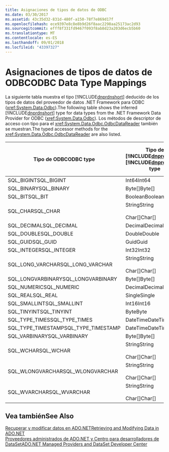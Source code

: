 ```yaml
---
title: Asignaciones de tipos de datos de ODBC
ms.date: 03/30/2017
ms.assetid: 43c35d32-831d-480f-a150-78f7e869d17f
ms.openlocfilehash: ece9397e8c8e8b9d26f8aac2298aa25173ac2d93
ms.sourcegitcommit: efff8f331fd9467f093f8ab8d23a203d6ecb5b60
ms.translationtype: MT
ms.contentlocale: es-ES
ms.lasthandoff: 09/01/2018
ms.locfileid: "43397327"
---
```

# <a name="odbc-data-type-mappings"></a><span data-ttu-id="582e7-102">Asignaciones de tipos de datos de ODBC</span><span class="sxs-lookup"><span data-stu-id="582e7-102">ODBC Data Type Mappings</span></span>
<span data-ttu-id="582e7-103">La siguiente tabla muestra el tipo [!INCLUDE[dnprdnshort](../../../../includes/dnprdnshort-md.md)] deducido de los tipos de datos del proveedor de datos .NET Framework para ODBC (<xref:System.Data.Odbc>).</span><span class="sxs-lookup"><span data-stu-id="582e7-103">The following table shows the inferred [!INCLUDE[dnprdnshort](../../../../includes/dnprdnshort-md.md)] type for data types from the .NET Framework Data Provider for ODBC (<xref:System.Data.Odbc>).</span></span> <span data-ttu-id="582e7-104">Los métodos de descriptor de acceso con tipo para el <xref:System.Data.Odbc.OdbcDataReader> también se muestran.</span><span class="sxs-lookup"><span data-stu-id="582e7-104">The typed accessor methods for the <xref:System.Data.Odbc.OdbcDataReader> are also listed.</span></span>  
  
|<span data-ttu-id="582e7-105">Tipo de ODBC</span><span class="sxs-lookup"><span data-stu-id="582e7-105">ODBC type</span></span>|<span data-ttu-id="582e7-106">Tipo de [!INCLUDE[dnprdnshort](../../../../includes/dnprdnshort-md.md)]</span><span class="sxs-lookup"><span data-stu-id="582e7-106">[!INCLUDE[dnprdnshort](../../../../includes/dnprdnshort-md.md)] type</span></span>|<span data-ttu-id="582e7-107">Descriptor de acceso con tipo de [!INCLUDE[dnprdnshort](../../../../includes/dnprdnshort-md.md)]</span><span class="sxs-lookup"><span data-stu-id="582e7-107">[!INCLUDE[dnprdnshort](../../../../includes/dnprdnshort-md.md)] typed accessor</span></span>|  
|---------------|----------------------------------------------------------------------|--------------------------------------------------------------------------------|  
|<span data-ttu-id="582e7-108">SQL_BIGINT</span><span class="sxs-lookup"><span data-stu-id="582e7-108">SQL_BIGINT</span></span>|<span data-ttu-id="582e7-109">Int64</span><span class="sxs-lookup"><span data-stu-id="582e7-109">Int64</span></span>|<span data-ttu-id="582e7-110">GetInt64()</span><span class="sxs-lookup"><span data-stu-id="582e7-110">GetInt64()</span></span>|  
|<span data-ttu-id="582e7-111">SQL_BINARY</span><span class="sxs-lookup"><span data-stu-id="582e7-111">SQL_BINARY</span></span>|<span data-ttu-id="582e7-112">Byte[]</span><span class="sxs-lookup"><span data-stu-id="582e7-112">Byte[]</span></span>|<span data-ttu-id="582e7-113">GetBytes()</span><span class="sxs-lookup"><span data-stu-id="582e7-113">GetBytes()</span></span>|  
|<span data-ttu-id="582e7-114">SQL_BIT</span><span class="sxs-lookup"><span data-stu-id="582e7-114">SQL_BIT</span></span>|<span data-ttu-id="582e7-115">Boolean</span><span class="sxs-lookup"><span data-stu-id="582e7-115">Boolean</span></span>|<span data-ttu-id="582e7-116">GetBoolean()</span><span class="sxs-lookup"><span data-stu-id="582e7-116">GetBoolean()</span></span>|  
|<span data-ttu-id="582e7-117">SQL_CHAR</span><span class="sxs-lookup"><span data-stu-id="582e7-117">SQL_CHAR</span></span>|<span data-ttu-id="582e7-118">String</span><span class="sxs-lookup"><span data-stu-id="582e7-118">String</span></span><br /><br /> <span data-ttu-id="582e7-119">Char[]</span><span class="sxs-lookup"><span data-stu-id="582e7-119">Char[]</span></span>|<span data-ttu-id="582e7-120">GetString()</span><span class="sxs-lookup"><span data-stu-id="582e7-120">GetString()</span></span><br /><br /> <span data-ttu-id="582e7-121">GetChars()</span><span class="sxs-lookup"><span data-stu-id="582e7-121">GetChars()</span></span>|  
|<span data-ttu-id="582e7-122">SQL_DECIMAL</span><span class="sxs-lookup"><span data-stu-id="582e7-122">SQL_DECIMAL</span></span>|<span data-ttu-id="582e7-123">Decimal</span><span class="sxs-lookup"><span data-stu-id="582e7-123">Decimal</span></span>|<span data-ttu-id="582e7-124">GetDecimal()</span><span class="sxs-lookup"><span data-stu-id="582e7-124">GetDecimal()</span></span>|  
|<span data-ttu-id="582e7-125">SQL_DOUBLE</span><span class="sxs-lookup"><span data-stu-id="582e7-125">SQL_DOUBLE</span></span>|<span data-ttu-id="582e7-126">Double</span><span class="sxs-lookup"><span data-stu-id="582e7-126">Double</span></span>|<span data-ttu-id="582e7-127">GetDouble()</span><span class="sxs-lookup"><span data-stu-id="582e7-127">GetDouble()</span></span>|  
|<span data-ttu-id="582e7-128">SQL_GUID</span><span class="sxs-lookup"><span data-stu-id="582e7-128">SQL_GUID</span></span>|<span data-ttu-id="582e7-129">Guid</span><span class="sxs-lookup"><span data-stu-id="582e7-129">Guid</span></span>|<span data-ttu-id="582e7-130">GetGuid()</span><span class="sxs-lookup"><span data-stu-id="582e7-130">GetGuid()</span></span>|  
|<span data-ttu-id="582e7-131">SQL_INTEGER</span><span class="sxs-lookup"><span data-stu-id="582e7-131">SQL_INTEGER</span></span>|<span data-ttu-id="582e7-132">Int32</span><span class="sxs-lookup"><span data-stu-id="582e7-132">Int32</span></span>|<span data-ttu-id="582e7-133">GetInt32()</span><span class="sxs-lookup"><span data-stu-id="582e7-133">GetInt32()</span></span>|  
|<span data-ttu-id="582e7-134">SQL_LONG_VARCHAR</span><span class="sxs-lookup"><span data-stu-id="582e7-134">SQL_LONG_VARCHAR</span></span>|<span data-ttu-id="582e7-135">String</span><span class="sxs-lookup"><span data-stu-id="582e7-135">String</span></span><br /><br /> <span data-ttu-id="582e7-136">Char[]</span><span class="sxs-lookup"><span data-stu-id="582e7-136">Char[]</span></span>|<span data-ttu-id="582e7-137">GetString()</span><span class="sxs-lookup"><span data-stu-id="582e7-137">GetString()</span></span><br /><br /> <span data-ttu-id="582e7-138">GetChars()</span><span class="sxs-lookup"><span data-stu-id="582e7-138">GetChars()</span></span>|  
|<span data-ttu-id="582e7-139">SQL_LONGVARBINARY</span><span class="sxs-lookup"><span data-stu-id="582e7-139">SQL_LONGVARBINARY</span></span>|<span data-ttu-id="582e7-140">Byte[]</span><span class="sxs-lookup"><span data-stu-id="582e7-140">Byte[]</span></span>|<span data-ttu-id="582e7-141">GetBytes()</span><span class="sxs-lookup"><span data-stu-id="582e7-141">GetBytes()</span></span>|  
|<span data-ttu-id="582e7-142">SQL_NUMERIC</span><span class="sxs-lookup"><span data-stu-id="582e7-142">SQL_NUMERIC</span></span>|<span data-ttu-id="582e7-143">Decimal</span><span class="sxs-lookup"><span data-stu-id="582e7-143">Decimal</span></span>|<span data-ttu-id="582e7-144">GetDecimal()</span><span class="sxs-lookup"><span data-stu-id="582e7-144">GetDecimal()</span></span>|  
|<span data-ttu-id="582e7-145">SQL_REAL</span><span class="sxs-lookup"><span data-stu-id="582e7-145">SQL_REAL</span></span>|<span data-ttu-id="582e7-146">Single</span><span class="sxs-lookup"><span data-stu-id="582e7-146">Single</span></span>|<span data-ttu-id="582e7-147">GetFloat()</span><span class="sxs-lookup"><span data-stu-id="582e7-147">GetFloat()</span></span>|  
|<span data-ttu-id="582e7-148">SQL_SMALLINT</span><span class="sxs-lookup"><span data-stu-id="582e7-148">SQL_SMALLINT</span></span>|<span data-ttu-id="582e7-149">Int16</span><span class="sxs-lookup"><span data-stu-id="582e7-149">Int16</span></span>|<span data-ttu-id="582e7-150">GetInt16()</span><span class="sxs-lookup"><span data-stu-id="582e7-150">GetInt16()</span></span>|  
|<span data-ttu-id="582e7-151">SQL_TINYINT</span><span class="sxs-lookup"><span data-stu-id="582e7-151">SQL_TINYINT</span></span>|<span data-ttu-id="582e7-152">Byte</span><span class="sxs-lookup"><span data-stu-id="582e7-152">Byte</span></span>|<span data-ttu-id="582e7-153">GetByte()</span><span class="sxs-lookup"><span data-stu-id="582e7-153">GetByte()</span></span>|  
|<span data-ttu-id="582e7-154">SQL_TYPE_TIMES</span><span class="sxs-lookup"><span data-stu-id="582e7-154">SQL_TYPE_TIMES</span></span>|<span data-ttu-id="582e7-155">DateTime</span><span class="sxs-lookup"><span data-stu-id="582e7-155">DateTime</span></span>|<span data-ttu-id="582e7-156">GetDateTime()</span><span class="sxs-lookup"><span data-stu-id="582e7-156">GetDateTime()</span></span>|  
|<span data-ttu-id="582e7-157">SQL_TYPE_TIMESTAMP</span><span class="sxs-lookup"><span data-stu-id="582e7-157">SQL_TYPE_TIMESTAMP</span></span>|<span data-ttu-id="582e7-158">DateTime</span><span class="sxs-lookup"><span data-stu-id="582e7-158">DateTime</span></span>|<span data-ttu-id="582e7-159">GetDateTime()</span><span class="sxs-lookup"><span data-stu-id="582e7-159">GetDateTime()</span></span>|  
|<span data-ttu-id="582e7-160">SQL_VARBINARY</span><span class="sxs-lookup"><span data-stu-id="582e7-160">SQL_VARBINARY</span></span>|<span data-ttu-id="582e7-161">Byte[]</span><span class="sxs-lookup"><span data-stu-id="582e7-161">Byte[]</span></span>|<span data-ttu-id="582e7-162">GetBytes()</span><span class="sxs-lookup"><span data-stu-id="582e7-162">GetBytes()</span></span>|  
|<span data-ttu-id="582e7-163">SQL_WCHAR</span><span class="sxs-lookup"><span data-stu-id="582e7-163">SQL_WCHAR</span></span>|<span data-ttu-id="582e7-164">String</span><span class="sxs-lookup"><span data-stu-id="582e7-164">String</span></span><br /><br /> <span data-ttu-id="582e7-165">Char[]</span><span class="sxs-lookup"><span data-stu-id="582e7-165">Char[]</span></span>|<span data-ttu-id="582e7-166">GetString()</span><span class="sxs-lookup"><span data-stu-id="582e7-166">GetString()</span></span><br /><br /> <span data-ttu-id="582e7-167">GetChars()</span><span class="sxs-lookup"><span data-stu-id="582e7-167">GetChars()</span></span>|  
|<span data-ttu-id="582e7-168">SQL_WLONGVARCHAR</span><span class="sxs-lookup"><span data-stu-id="582e7-168">SQL_WLONGVARCHAR</span></span>|<span data-ttu-id="582e7-169">String</span><span class="sxs-lookup"><span data-stu-id="582e7-169">String</span></span><br /><br /> <span data-ttu-id="582e7-170">Char[]</span><span class="sxs-lookup"><span data-stu-id="582e7-170">Char[]</span></span>|<span data-ttu-id="582e7-171">GetString()</span><span class="sxs-lookup"><span data-stu-id="582e7-171">GetString()</span></span><br /><br /> <span data-ttu-id="582e7-172">GetChars()</span><span class="sxs-lookup"><span data-stu-id="582e7-172">GetChars()</span></span>|  
|<span data-ttu-id="582e7-173">SQL_WVARCHAR</span><span class="sxs-lookup"><span data-stu-id="582e7-173">SQL_WVARCHAR</span></span>|<span data-ttu-id="582e7-174">String</span><span class="sxs-lookup"><span data-stu-id="582e7-174">String</span></span><br /><br /> <span data-ttu-id="582e7-175">Char[]</span><span class="sxs-lookup"><span data-stu-id="582e7-175">Char[]</span></span>|<span data-ttu-id="582e7-176">GetString()</span><span class="sxs-lookup"><span data-stu-id="582e7-176">GetString()</span></span><br /><br /> <span data-ttu-id="582e7-177">GetChars()</span><span class="sxs-lookup"><span data-stu-id="582e7-177">GetChars()</span></span>|  
  
## <a name="see-also"></a><span data-ttu-id="582e7-178">Vea también</span><span class="sxs-lookup"><span data-stu-id="582e7-178">See Also</span></span>  
 [<span data-ttu-id="582e7-179">Recuperar y modificar datos en ADO.NET</span><span class="sxs-lookup"><span data-stu-id="582e7-179">Retrieving and Modifying Data in ADO.NET</span></span>](../../../../docs/framework/data/adonet/retrieving-and-modifying-data.md)  
 [<span data-ttu-id="582e7-180">Proveedores administrados de ADO.NET y Centro para desarrolladores de DataSet</span><span class="sxs-lookup"><span data-stu-id="582e7-180">ADO.NET Managed Providers and DataSet Developer Center</span></span>](https://go.microsoft.com/fwlink/?LinkId=217917)

